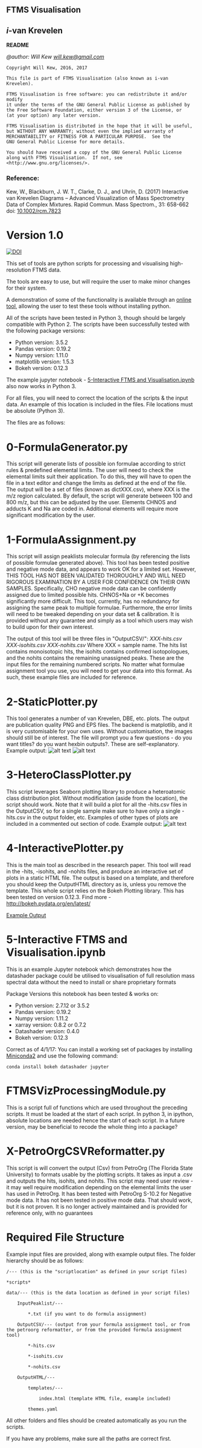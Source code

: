 **FTMS Visualisation**
----
*i*-van Krevelen
------------------

**README**

*@author: Will Kew*
*will.kew@gmail.com*


    Copyright Will Kew, 2016, 2017

    This file is part of FTMS Visualisation (also known as i-van Krevelen).

    FTMS Visualisation is free software: you can redistribute it and/or modify
    it under the terms of the GNU General Public License as published by
    the Free Software Foundation, either version 3 of the License, or
    (at your option) any later version.

    FTMS Visualisation is distributed in the hope that it will be useful,
    but WITHOUT ANY WARRANTY; without even the implied warranty of
    MERCHANTABILITY or FITNESS FOR A PARTICULAR PURPOSE.  See the
    GNU General Public License for more details.

    You should have received a copy of the GNU General Public License
    along with FTMS Visualisation.  If not, see <http://www.gnu.org/licenses/>.

### Reference:

Kew, W., Blackburn, J. W. T., Clarke, D. J., and Uhrín, D. (2017) Interactive van Krevelen Diagrams – Advanced Visualization of Mass Spectrometry Data of Complex Mixtures. Rapid Commun. Mass Spectrom., 31: 658-662 doi: [10.1002/rcm.7823](http://dx.doi.org/10.1002/rcm.7823)

# Version 1.0
[![DOI](https://zenodo.org/badge/70805234.svg)](https://zenodo.org/badge/latestdoi/70805234)

This set of tools are python scripts for processing and visualising high-resolution FTMS data.

The tools are easy to use, but will require the user to make minor changes for their system.

A demonstration of some of the functionality is available through an [online tool](https://wkew.co.uk/ftmsvisonline), allowing the user to test these tools without installing python.

All of the scripts have been tested in Python 3, though should be largely compatible with Python 2. The scripts have been successfully tested with the following package versions:
* Python version: 3.5.2
* Pandas version: 0.19.2
* Numpy version: 1.11.0
* matplotlib version: 1.5.3
* Bokeh version: 0.12.3

The example jupyter notebook - [5-Interactive FTMS and Visualisation.ipynb](#5-interactive-ftms-and-visualisationipynb) also now works in Python 3.

For all files, you will need to correct the location of the scripts & the input data. An example of this location is included in the files.
File locations must be absolute (Python 3).

The files are as follows:


# 0-FormulaGenerator.py

This script will generate lists of possible ion formulae according to strict rules & predefined elemental limits.
The user will need to check the elemental limits suit their application.
To do this, they will have to open the file in a text editor and change the limits as defined at the end of the file.
The output will be a set of files (known as dictXXX.csv), where XXX is the m/z region calculated.
By default, the script will generate between 100 and 800 m/z, but this can be adjusted by the user.
Elements CHNOS and adducts K and Na are coded in. Additional elements will require more significant modification by the user.


# 1-FormulaAssignment.py
This script will assign peaklists molecular formula (by referencing the lists of possible formulae generated above).
This tool has been tested positive and negative mode data, and appears to work OK for a limited set.
However, THIS TOOL HAS NOT BEEN VALIDATED THOROUGHLY AND WILL NEED RIGOROUS EXAMINATION BY A USER FOR CONFIDENCE ON THEIR OWN SAMPLES.
Specifically, CHO negative mode data can be confidently assigned due to limited possible hits.
CHNOS+Na or +K becomes significantly more difficult. This tool, currently, has no redundancy for assigning the same peak to multiple formulae.
Furthermore, the error limits will need to be tweaked depending on your data set & calibration.
It is provided without any guarantee and simply as a tool which users may wish to build upon for their own interest.

The output of this tool will be three files in "OutputCSV/":
	*XXX-hits.csv*
	*XXX-isohits.csv*
	*XXX-nohits.csv*
Where XXX = sample name. The hits list contains monoisotopic hits, the isohits contains confirmed isotopologues, and the nohits contains the remaining unassigned peaks.
These are the input files for the remaining numbered scripts.
No matter what formulae assignment tool you use, you will need to get your data into this format.
As such, these example files are included for reference.


# 2-StaticPlotter.py

This tool generates a number of van Krevelen, DBE, etc. plots.
The output are publication quality PNG and EPS files.
The backend is matplotlib, and it is very customisable for your own uses.
Without customisation, the images should still be of interest.
The file will prompt you a few questions - do you want titles? do you want hexbin outputs?. These are self-explanatory.
Example output:
![alt text](https://github.com/wkew/FTMSVisualization/blob/master/data/Images/VanK/SRFA%20-%20Van%20Krevelen%20by%20mz.png "Van Krevelen")
![alt text](https://github.com/wkew/FTMSVisualization/blob/master/data/Images/DBE/SRFA%20-%20DBE%20vs%20Carbon%20Number.png "DBE vs C# Plot")


# 3-HeteroClassPlotter.py

This script leverages Seaborn plotting library to produce a heteroatomic class distribution plot.
Without modification (aside from the location), the script should work.
Note that it will build a plot for all the -hits.csv files in the OutputCSV, so for a single sample make sure to have only a single -hits.csv in the output folder, etc.
Examples of other types of plots are included in a commented out section of code.
Example output:
![alt text](https://github.com/wkew/FTMSVisualization/blob/master/data/Images/Classes/Barplot.png "Heteroatomic Class")


# 4-InteractivePlotter.py

This is the main tool as described in the research paper.
This tool will read in the -hits, -isohits, and -nohits files, and produce an interactive set of plots in a static HTML file.
The output is based on a template, and therefore you should keep the OutputHTML directory as is, unless you remove the template.
This whole script relies on the Bokeh Plotting library. This has been tested on version 0.12.3.
Find more - http://bokeh.pydata.org/en/latest/

[Example Output](https://wkew.github.io/FTMSViz/SRFA-plot.html)


# 5-Interactive FTMS and Visualisation.ipynb

This is an example Jupyter notebook which demonstrates how the datashader package could be utilised to visualisation of full resolution mass spectral data without the need to install or share proprietary formats

Package Versions this notebook has been tested & works on:
* Python version: 2.7.12 or 3.5.2
* Pandas version: 0.19.2
* Numpy version: 1.11.2
* xarray version: 0.8.2 or 0.7.2
* Datashader version: 0.4.0
* Bokeh version: 0.12.3

Correct as of 4/1/17: You can install a working set of packages by installing [Miniconda2](http://conda.pydata.org/miniconda.html) and use the following command:
```
conda install bokeh datashader jupyter
```


# FTMSVizProcessingModule.py

This is a script full of functions which are used throughout the preceding scripts.
It must be loaded at the start of each script.
In python 3, in ipython, absolute locations are needed hence the start of each script.
In a future version, may be beneficial to recode the whole thing into a package?



# X-PetroOrgCSVReformatter.py
This script is will convert the output (Csv) from PetroOrg (The Florida State University) to formats usable by the plotting scripts.
It takes as input a .csv and outputs the hits, isohits, and nohits.
This script may need user review - it may well require modification depending on the elemental limits the user has used in PetroOrg.
It has been tested with PetroOrg S-10.2 for Negative mode data. It has not been tested in positive mode data. That should work, but it is not proven.
It is no longer actively maintained and is provided for reference only, with no guarantees





# Required File Structure

Example input files are provided, along with example output files.
The folder hierarchy should be as follows:

	/--- (this is the "scriptlocation" as defined in your script files)

	*scripts*

	data/--- (this is the data location as defined in your script files)

		InputPeaklist/---

			*.txt (if you want to do formula assignment)

		OutputCSV/--- (output from your formula assignment tool, or from the petroorg reformatter, or from the provided formula assignment tool)

			*-hits.csv

			*-isohits.csv

			*-nohits.csv

		OutputHTML/---

			templates/---

				index.html (template HTML file, example included)

			themes.yaml


All other folders and files should be created automatically as you run the scripts.

If you have any problems, make sure all the paths are correct first.

